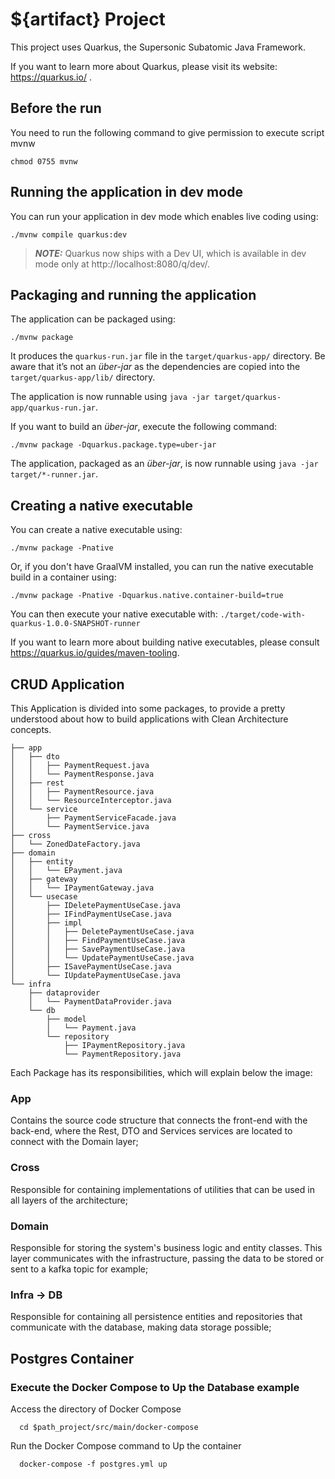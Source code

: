 # ${artifact} Project

This project uses Quarkus, the Supersonic Subatomic Java Framework.

If you want to learn more about Quarkus, please visit its website: https://quarkus.io/ .

## Before the run

You need to run the following command to give permission to execute script mvnw
```
chmod 0755 mvnw
```

## Running the application in dev mode

You can run your application in dev mode which enables live coding using:
```shell script
./mvnw compile quarkus:dev
```

> **_NOTE:_**  Quarkus now ships with a Dev UI, which is available in dev mode only at http://localhost:8080/q/dev/.

## Packaging and running the application

The application can be packaged using:
```shell script
./mvnw package
```
It produces the `quarkus-run.jar` file in the `target/quarkus-app/` directory.
Be aware that it’s not an _über-jar_ as the dependencies are copied into the `target/quarkus-app/lib/` directory.

The application is now runnable using `java -jar target/quarkus-app/quarkus-run.jar`.

If you want to build an _über-jar_, execute the following command:
```shell script
./mvnw package -Dquarkus.package.type=uber-jar
```

The application, packaged as an _über-jar_, is now runnable using `java -jar target/*-runner.jar`.

## Creating a native executable

You can create a native executable using: 
```shell script
./mvnw package -Pnative
```

Or, if you don't have GraalVM installed, you can run the native executable build in a container using: 
```shell script
./mvnw package -Pnative -Dquarkus.native.container-build=true
```

You can then execute your native executable with: `./target/code-with-quarkus-1.0.0-SNAPSHOT-runner`

If you want to learn more about building native executables, please consult https://quarkus.io/guides/maven-tooling.

## CRUD Application

This Application is divided into some packages, to provide a pretty understood about 
how to build applications with Clean Architecture concepts.

```shell script
├── app
│   ├── dto
│   │   ├── PaymentRequest.java
│   │   └── PaymentResponse.java
│   ├── rest
│   │   ├── PaymentResource.java
│   │   └── ResourceInterceptor.java
│   └── service
│       ├── PaymentServiceFacade.java
│       └── PaymentService.java
├── cross
│   └── ZonedDateFactory.java
├── domain
│   ├── entity
│   │   └── EPayment.java
│   ├── gateway
│   │   └── IPaymentGateway.java
│   └── usecase
│       ├── IDeletePaymentUseCase.java
│       ├── IFindPaymentUseCase.java
│       ├── impl
│       │   ├── DeletePaymentUseCase.java
│       │   ├── FindPaymentUseCase.java
│       │   ├── SavePaymentUseCase.java
│       │   └── UpdatePaymentUseCase.java
│       ├── ISavePaymentUseCase.java
│       └── IUpdatePaymentUseCase.java
└── infra
    ├── dataprovider
    │   └── PaymentDataProvider.java
    └── db
        ├── model
        │   └── Payment.java
        └── repository
            ├── IPaymentRepository.java
            └── PaymentRepository.java

```

Each Package has its responsibilities, which will explain below the image:

### App
Contains the source code structure that connects the front-end with the back-end, where the Rest, DTO and Services services are located to connect with the Domain layer;

### Cross
Responsible for containing implementations of utilities that can be used in all layers of the architecture;

### Domain
Responsible for storing the system's business logic and entity classes. This layer communicates with the infrastructure, passing the data to be stored or sent to a kafka topic for example;

### Infra -> DB
Responsible for containing all persistence entities and repositories that communicate with the database, making data storage possible;
    
## Postgres Container

### Execute the Docker Compose to Up the Database example

Access the directory of Docker Compose

```shell script
  cd $path_project/src/main/docker-compose
```

Run the Docker Compose command to Up the container
```shell script
  docker-compose -f postgres.yml up
```

